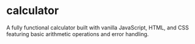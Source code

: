 # calculator
A fully functional calculator built with vanilla JavaScript, HTML, and CSS featuring basic arithmetic operations and error handling.
